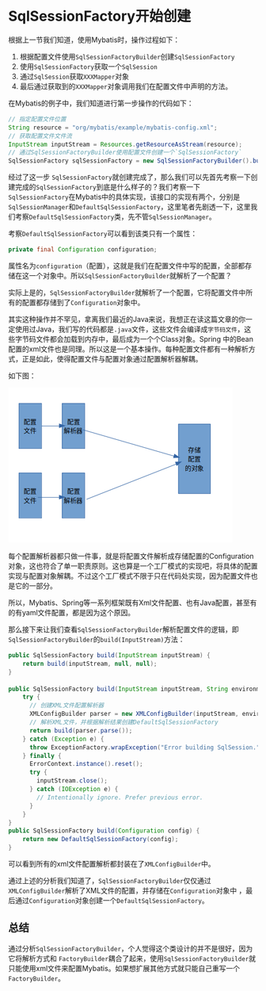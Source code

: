 # SqlSessionFactory开始创建

根据上一节我们知道，使用Mybatis时，操作过程如下：

1. 根据配置文件使用`SqlSessionFactoryBuilder`创建`SqlSessionFactory`
2. 使用`SqlSessionFactory`获取一个`SqlSession`
3. 通过`SqlSession`获取`XXXMapper`对象
4. 最后通过获取到的`XXXMapper`对象调用我们在配置文件中声明的方法。

在Mybatis的例子中，我们知道进行第一步操作的代码如下：

```java
// 指定配置文件位置
String resource = "org/mybatis/example/mybatis-config.xml";
// 获取配置文件文件流
InputStream inputStream = Resources.getResourceAsStream(resource);
// 通过SqlSessionFactoryBuilder使用配置文件创建一个`SqlSessionFactory`
SqlSessionFactory sqlSessionFactory = new SqlSessionFactoryBuilder().build(inputStream);
```

经过了这一步 `SqlSessionFactory`就创建完成了，那么我们可以先首先考察一下创建完成的`SqlSessionFactory`到底是什么样子的？我们考察一下`SqlSessionFactory`在Mybatis中的具体实现，该接口的实现有两个，分别是`SqlSessionManager`和`DefaultSqlSessionFactory`，这里笔者先剧透一下，这里我们考察`DefaultSqlSessionFactory`类，先不管`SqlSessionManager`。

考察`DefaultSqlSessionFactory`可以看到该类只有一个属性：

```java
private final Configuration configuration;
```

属性名为`configuration`（配置），这就是我们在配置文件中写的配置，全部都存储在这一个对象中。所以`SqlSessionFactoryBuilder`就解析了一个配置？

实际上是的，`SqlSessionFactoryBuilder`就解析了一个配置，它将配置文件中所有的配置都存储到了`Configuration`对象中。

其实这种操作并不罕见，拿离我们最近的Java来说，我想正在读这篇文章的你一定使用过Java，我们写的代码都是`.java`文件，这些文件会编译成`字节码文件`，这些字节码文件都会加载到内存中，最后成为一个个Class对象。Spring 中的Bean配置的xml文件也是同理。所以这是一个基本操作。每种配置文件都有一种解析方式，正是如此，使得配置文件与配置对象通过配置解析器解耦。

如下图：

![配置文件解耦关系](./配置文件解耦关系.png)

每个配置解析器都只做一件事，就是将配置文件解析成存储配置的Configuration对象，这也符合了单一职责原则。这也算是一个工厂模式的实现吧，将具体的配置实现与配置对象解耦。不过这个工厂模式不限于只在代码处实现，因为配置文件也是它的一部分。

所以，Mybatis、Spring等一系列框架既有Xml文件配置、也有Java配置，甚至有的有yaml文件配置，都是因为这个原因。

那么接下来让我们查看`SqlSessionFactoryBuilder`解析配置文件的逻辑，即`SqlSessionFactoryBuilder`的`build(InputStream)`方法：

```java
public SqlSessionFactory build(InputStream inputStream) {
    return build(inputStream, null, null);
}

public SqlSessionFactory build(InputStream inputStream, String environment, Properties properties) {
    try {
      // 创建XML文件配置解析器
      XMLConfigBuilder parser = new XMLConfigBuilder(inputStream, environment, properties);
      // 解析XML文件，并根据解析结果创建DefaultSqlSessionFactory
      return build(parser.parse());
    } catch (Exception e) {
      throw ExceptionFactory.wrapException("Error building SqlSession.", e);
    } finally {
      ErrorContext.instance().reset();
      try {
        inputStream.close();
      } catch (IOException e) {
        // Intentionally ignore. Prefer previous error.
      }
    }
}
public SqlSessionFactory build(Configuration config) {
    return new DefaultSqlSessionFactory(config);
}
```

可以看到所有的xml文件配置解析都封装在了`XMLConfigBuilder`中。

通过上述的分析我们知道了，`SqlSessionFactoryBuilder`仅仅通过`XMLConfigBuilder`解析了XML文件的配置，并存储在`Configuration`对象中 ，最后通过`Configuration`对象创建一个`DefaultSqlSessionFactory`。

## 总结

通过分析`SqlSessionFactoryBuilder`，个人觉得这个类设计的并不是很好，因为它将解析方式和 `FactoryBuilder`耦合了起来，使用`SqlSessionFactoryBuilder`就只能使用xml文件来配置Mybatis。如果想扩展其他方式就只能自己重写一个`FactoryBuilder`。
